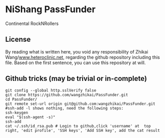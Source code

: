 # NiShang PassFunder
Continental RockNRollers

License
----
By reading what is written here, you void any responsibility of Zhikai Wang/www.heteroclinic.net, regarding the github repository including this file. Based on the first sentence, you can use this repository at will.

Github tricks (may be trivial or in-complete)
----
	git config --global http.sslVerify false
	git clone https://github.com/wangzhikai/PassFunder.git
	cd PassFunder/
	git remote set-url origin git@github.com:wangzhikai/PassFunder.git
	#ssh-add -l shows nothing, need the following steps:
	ssh-keygen
	eval "$(ssh-agent -s)"
	ssh-add
	cat ~/.ssh/id_rsa.pub # Login to github,click 'username' at  top right, 'edit profile', 'SSH keys', 'Add SSH key', add the cat result
